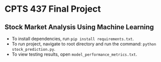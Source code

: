 # CPTS 437 Final Project

## Stock Market Analysis Using Machine Learning

- To install dependencies, run `pip install requirements.txt`.
- To run project, navigate to root directory and run the command: `python stock_prediction.py`.
- To view testing results, open `model_performance_metrics.txt`.
